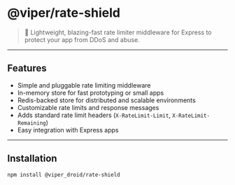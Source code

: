 # @viper/rate-shield

> 🚀 Lightweight, blazing-fast rate limiter middleware for Express to protect your app from DDoS and abuse.

---

## Features

- Simple and pluggable rate limiting middleware
- In-memory store for fast prototyping or small apps
- Redis-backed store for distributed and scalable environments
- Customizable rate limits and response messages
- Adds standard rate limit headers (`X-RateLimit-Limit`, `X-RateLimit-Remaining`)
- Easy integration with Express apps

---

## Installation

```bash
npm install @viper_droid/rate-shield

